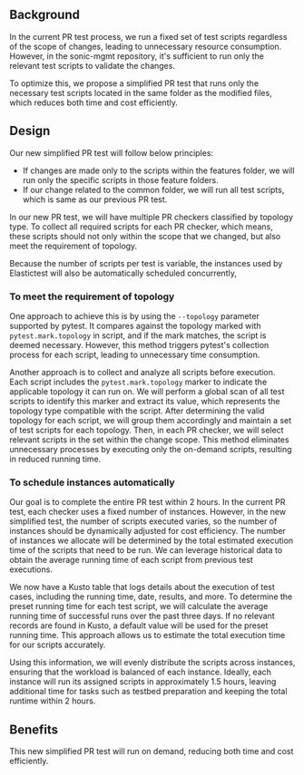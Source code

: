## Background
In the current PR test process, we run a fixed set of test scripts regardless of the scope of changes,
leading to unnecessary resource consumption.
However, in the sonic-mgmt repository,
it's sufficient to run only the relevant test scripts to validate the changes.

To optimize this, we propose a simplified PR test
that runs only the necessary test scripts located in the same folder as the modified files,
which reduces both time and cost efficiently.


## Design
Our new simplified PR test will follow below principles:
- If changes are made only to the scripts within the features folder,
we will run only the specific scripts in those feature folders.
- If our change related to the common folder, we will run all test scripts,
which is same as our previous PR test.

In our new PR test, we will have multiple PR checkers classified by topology type.
To collect all required scripts for each PR checker, which means,
these scripts should not only within the scope that we changed, but also meet the requirement of topology.

Because the number of scripts per test is variable,
the instances used by Elastictest will also be automatically scheduled concurrently,


### To meet the requirement of topology
One approach to achieve this is by using the `--topology` parameter supported by pytest.
It compares against the topology marked with `pytest.mark.topology` in script,
and if the mark matches, the script is deemed necessary.
However, this method triggers pytest's collection process for each script,
leading to unnecessary time consumption.

Another approach is to collect and analyze all scripts before execution.
Each script includes the `pytest.mark.topology` marker to indicate the applicable topology it can run on.
We will perform a global scan of all test scripts to identify this marker and extract its value,
which represents the topology type compatible with the script.
After determining the valid topology for each script,
we will group them accordingly and maintain a set of test scripts for each topology.
Then, in each PR checker, we will select relevant scripts in the set within the change scope.
This method eliminates unnecessary processes by executing only the on-demand scripts,
resulting in reduced running time.


### To schedule instances automatically
Our goal is to complete the entire PR test within 2 hours.
In the current PR test, each checker uses a fixed number of instances.
However, in the new simplified test, the number of scripts executed varies,
so the number of instances should be dynamically adjusted for cost efficiency.
The number of instances we allocate will be determined by the total estimated execution time of the scripts that need to be run.
We can leverage historical data to obtain the average running time of each script from previous test executions.

We now have a Kusto table that logs details about the execution of test cases, 
including the running time, date, results, and more. 
To determine the preset running time for each test script, 
we will calculate the average running time of successful runs over the past three days. 
If no relevant records are found in Kusto, a default value will be used for the preset running time. 
This approach allows us to estimate the total execution time for our scripts accurately.

Using this information, we will evenly distribute the scripts across instances,
ensuring that the workload is balanced of each instance.
Ideally, each instance will run its assigned scripts in approximately 1.5 hours,
leaving additional time for tasks such as testbed preparation and keeping the total runtime within 2 hours.

## Benefits
This new simplified PR test will run on demand, reducing both time and cost efficiently.
